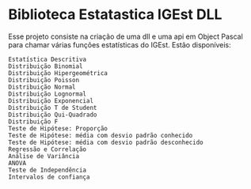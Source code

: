 # Biblioteca Estatastica IGEst DLL
Esse projeto consiste na criação de uma dll e uma api em Object Pascal para chamar várias funções estatísticas do IGEst.
Estão disponíveis:

    Estatística Descritiva
    Distribuição Binomial
    Distribuição Hipergeométrica
    Distribuição Poisson
    Distribuição Normal
    Distribuição Lognormal
    Distribuição Exponencial
    Distribuição T de Student
    Distribuição Qui-Quadrado
    Distribuição F
    Teste de Hipótese: Proporção
    Teste de Hipótese: média com desvio padrão conhecido
    Teste de Hipótese: média com desvio padrão desconhecido
    Regressão e Correlação
    Análise de Variância
    ANOVA
    Teste de Independência
    Intervalos de confiança

